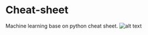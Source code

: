 # Cheat-sheet
Machine learning base on python cheat sheet.
![alt text](https://cuijiahua.com/wp-content/uploads/2020/09/python-1.png)